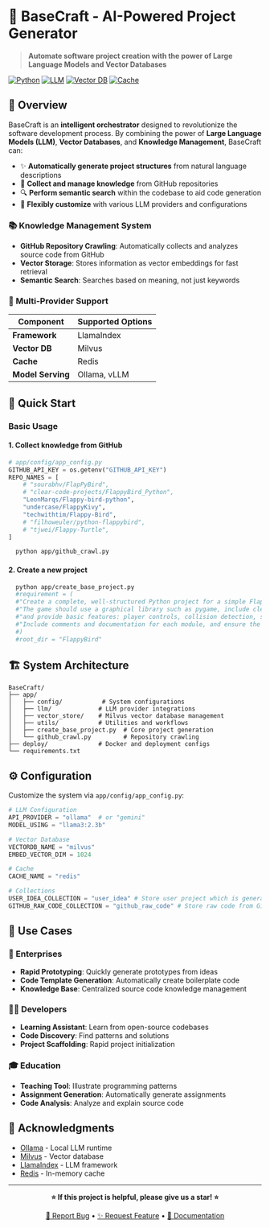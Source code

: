 # 🚀 BaseCraft - AI-Powered Project Generator

> **Automate software project creation with the power of Large Language Models and Vector Databases**

[![Python](https://img.shields.io/badge/Python-3.10+-blue.svg)](https://python.org)
[![LLM](https://img.shields.io/badge/LLM-Ollama%20%7C%20Gemini-green.svg)](https://ollama.ai)
[![Vector DB](https://img.shields.io/badge/Vector%20DB-Milvus-orange.svg)](https://milvus.io)
[![Cache](https://img.shields.io/badge/Cache-Redis-red.svg)](https://redis.io)

## 🎯 Overview

BaseCraft is an **intelligent orchestrator** designed to revolutionize the software development process. By combining the power of **Large Language Models (LLM)**, **Vector Databases**, and **Knowledge Management**, BaseCraft can:

- ✨ **Automatically generate project structures** from natural language descriptions
- 🧠 **Collect and manage knowledge** from GitHub repositories
- 🔍 **Perform semantic search** within the codebase to aid code generation
- 🎨 **Flexibly customize** with various LLM providers and configurations

### 📚 Knowledge Management System
- **GitHub Repository Crawling**: Automatically collects and analyzes source code from GitHub
- **Vector Storage**: Stores information as vector embeddings for fast retrieval
- **Semantic Search**: Searches based on meaning, not just keywords

### 🔧 Multi-Provider Support
| Component         | Supported Options |
|-------------------|-------------------|
| **Framework**     | LlamaIndex        |
| **Vector DB**     | Milvus            |
| **Cache**         | Redis             |
| **Model Serving** | Ollama, vLLM      |

## 🚀 Quick Start

### Basic Usage

#### 1. Collect knowledge from GitHub
```python 
# app/config/app_config.py
GITHUB_API_KEY = os.getenv("GITHUB_API_KEY")
REPO_NAMES = [
    # "sourabhv/FlapPyBird",
    # "clear-code-projects/FlappyBird_Python",
    "LeonMarqs/Flappy-bird-python",
    "undercase/FlappyKivy",
    "techwithtim/Flappy-Bird",
    # "filhoweuler/python-flappybird",
    # "tjwei/Flappy-Turtle",
]
```
```bash 
  python app/github_crawl.py 
```

#### 2. Create a new project
```bash 
  python app/create_base_project.py 
  #requirement = (
  #"Create a complete, well-structured Python project for a simple Flappy Bird game. "
  #"The game should use a graphical library such as pygame, include clear separation of game logic, assets, and configuration files, "
  #"and provide basic features: player controls, collision detection, scoring, and a game over screen. "
  #"Include comments and documentation for each module, and ensure the code is easy to understand and extend."
  #)
  #root_dir = "FlappyBird"
```

## 🏗️ System Architecture

```
BaseCraft/
├── app/
│   ├── config/           # System configurations
│   ├── llm/             # LLM provider integrations
│   ├── vector_store/    # Milvus vector database management
│   ├── utils/           # Utilities and workflows
│   ├── create_base_project.py  # Core project generation
│   └── github_crawl.py         # Repository crawling
├── deploy/              # Docker and deployment configs
└── requirements.txt
```

## ⚙️ Configuration

Customize the system via `app/config/app_config.py`:

```python
# LLM Configuration
API_PROVIDER = "ollama"  # or "gemini"
MODEL_USING = "llama3:2.3b"

# Vector Database
VECTORDB_NAME = "milvus"
EMBED_VECTOR_DIM = 1024

# Cache
CACHE_NAME = "redis"

# Collections
USER_IDEA_COLLECTION = "user_idea" # Store user project which is generated by LLM
GITHUB_RAW_CODE_COLLECTION = "github_raw_code" # Store raw code from GitHub repositories
```

## 🎯 Use Cases

### 🏢 Enterprises
- **Rapid Prototyping**: Quickly generate prototypes from ideas
- **Code Template Generation**: Automatically create boilerplate code
- **Knowledge Base**: Centralized source code knowledge management

### 👨‍💻 Developers
- **Learning Assistant**: Learn from open-source codebases
- **Code Discovery**: Find patterns and solutions
- **Project Scaffolding**: Rapid project initialization

### 🎓 Education
- **Teaching Tool**: Illustrate programming patterns
- **Assignment Generation**: Automatically generate assignments
- **Code Analysis**: Analyze and explain source code

## 🙏 Acknowledgments

- [Ollama](https://ollama.ai) - Local LLM runtime
- [Milvus](https://milvus.io) - Vector database
- [LlamaIndex](https://docs.llamaindex.ai/en/stable/) - LLM framework
- [Redis](https://redis.io) - In-memory cache

---

<div align="center">

**⭐ If this project is helpful, please give us a star! ⭐**

[🐛 Report Bug](https://github.com/biabeogo147/BaseCraft/issues) • [✨ Request Feature](https://github.com/biabeogo147/BaseCraft/issues) • [📖 Documentation](https://github.com/biabeogo147/BaseCraft/wiki)

</div>


